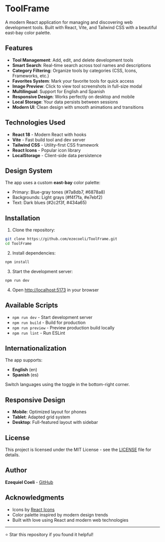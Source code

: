 # ToolFrame 

A modern React application for managing and discovering web development tools. Built with React, Vite, and Tailwind CSS with a beautiful east-bay color palette.

## Features

- **Tool Management**: Add, edit, and delete development tools
- **Smart Search**: Real-time search across tool names and descriptions
- **Category Filtering**: Organize tools by categories (CSS, Icons, Frameworks, etc.)
- **Favorites System**: Mark your favorite tools for quick access
- **Image Preview**: Click to view tool screenshots in full-size modal
- **Multilingual**: Support for English and Spanish
- **Responsive Design**: Works perfectly on desktop and mobile
- **Local Storage**: Your data persists between sessions
- **Modern UI**: Clean design with smooth animations and transitions

## Technologies Used

- **React 18** - Modern React with hooks
- **Vite** - Fast build tool and dev server
- **Tailwind CSS** - Utility-first CSS framework
- **React Icons** - Popular icon library
- **LocalStorage** - Client-side data persistence

## Design System

The app uses a custom **east-bay** color palette:
- Primary: Blue-gray tones (#7a8db7, #6878a8)
- Backgrounds: Light grays (#f4f7fa, #e7ebf2)
- Text: Dark blues (#2c2f3f, #434a65)

## Installation

1. Clone the repository:
```bash
git clone https://github.com/ezecoeli/ToolFrame.git
cd ToolFrame
```

2. Install dependencies:
```bash
npm install
```

3. Start the development server:
```bash
npm run dev
```

4. Open [http://localhost:5173](http://localhost:5173) in your browser

## Available Scripts

- `npm run dev` - Start development server
- `npm run build` - Build for production
- `npm run preview` - Preview production build locally
- `npm run lint` - Run ESLint

## Internationalization

The app supports:
- **English** (en)
- **Spanish** (es)

Switch languages using the toggle in the bottom-right corner.

## Responsive Design

- **Mobile**: Optimized layout for phones
- **Tablet**: Adapted grid system
- **Desktop**: Full-featured layout with sidebar

## License

This project is licensed under the MIT License - see the [LICENSE](LICENSE) file for details.

## Author

**Ezequiel Coeli** - [GitHub](https://github.com/ezecoeli)

## Acknowledgments

- Icons by [React Icons](https://react-icons.github.io/)
- Color palette inspired by modern design trends
- Built with love using React and modern web technologies

---

⭐ Star this repository if you found it helpful!